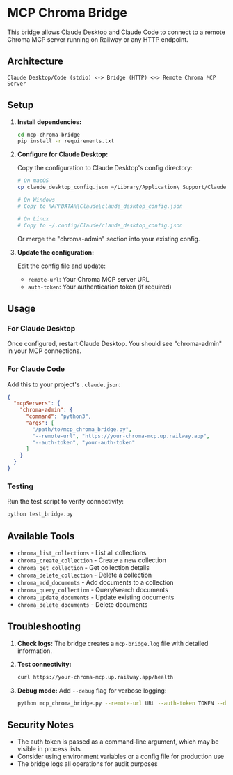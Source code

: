 # MCP Chroma Bridge

This bridge allows Claude Desktop and Claude Code to connect to a remote Chroma MCP server running on Railway or any HTTP endpoint.

## Architecture

```
Claude Desktop/Code (stdio) <-> Bridge (HTTP) <-> Remote Chroma MCP Server
```

## Setup

1. **Install dependencies:**
   ```bash
   cd mcp-chroma-bridge
   pip install -r requirements.txt
   ```

2. **Configure for Claude Desktop:**
   
   Copy the configuration to Claude Desktop's config directory:
   ```bash
   # On macOS
   cp claude_desktop_config.json ~/Library/Application\ Support/Claude/claude_desktop_config.json
   
   # On Windows
   # Copy to %APPDATA%\Claude\claude_desktop_config.json
   
   # On Linux
   # Copy to ~/.config/Claude/claude_desktop_config.json
   ```
   
   Or merge the "chroma-admin" section into your existing config.

3. **Update the configuration:**
   
   Edit the config file and update:
   - `remote-url`: Your Chroma MCP server URL
   - `auth-token`: Your authentication token (if required)

## Usage

### For Claude Desktop
Once configured, restart Claude Desktop. You should see "chroma-admin" in your MCP connections.

### For Claude Code
Add this to your project's `.claude.json`:
```json
{
  "mcpServers": {
    "chroma-admin": {
      "command": "python3",
      "args": [
        "/path/to/mcp_chroma_bridge.py",
        "--remote-url", "https://your-chroma-mcp.up.railway.app",
        "--auth-token", "your-auth-token"
      ]
    }
  }
}
```

### Testing
Run the test script to verify connectivity:
```bash
python test_bridge.py
```

## Available Tools

- `chroma_list_collections` - List all collections
- `chroma_create_collection` - Create a new collection
- `chroma_get_collection` - Get collection details
- `chroma_delete_collection` - Delete a collection
- `chroma_add_documents` - Add documents to a collection
- `chroma_query_collection` - Query/search documents
- `chroma_update_documents` - Update existing documents
- `chroma_delete_documents` - Delete documents

## Troubleshooting

1. **Check logs:**
   The bridge creates a `mcp-bridge.log` file with detailed information.

2. **Test connectivity:**
   ```bash
   curl https://your-chroma-mcp.up.railway.app/health
   ```

3. **Debug mode:**
   Add `--debug` flag for verbose logging:
   ```bash
   python mcp_chroma_bridge.py --remote-url URL --auth-token TOKEN --debug
   ```

## Security Notes

- The auth token is passed as a command-line argument, which may be visible in process lists
- Consider using environment variables or a config file for production use
- The bridge logs all operations for audit purposes